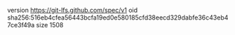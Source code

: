 version https://git-lfs.github.com/spec/v1
oid sha256:516eb4cfea56443bcfa19ed0e580185cfd38eecd329dabfe36c43eb47ce3f49a
size 1508

